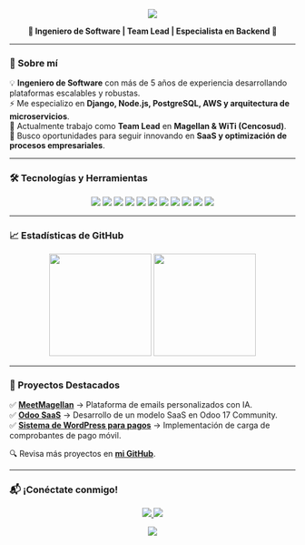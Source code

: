 <!-- Banner -->
<p align="center">
  <img src="https://capsule-render.vercel.app/api?type=waving&color=0:1E90FF,100:000000&height=200&section=header&text=¡Hola,%20soy%20Rafael!&fontSize=40&fontColor=ffffff&animation=fadeIn" />
</p>

<p align="center">
  <b>🚀 Ingeniero de Software | Team Lead | Especialista en Backend 🚀</b>
</p>

---

### 📌 Sobre mí  
💡 **Ingeniero de Software** con más de 5 años de experiencia desarrollando plataformas escalables y robustas.  
⚡ Me especializo en **Django, Node.js, PostgreSQL, AWS y arquitectura de microservicios**.  
💼 Actualmente trabajo como **Team Lead** en **Magellan & WiTi (Cencosud)**.  
🎯 Busco oportunidades para seguir innovando en **SaaS y optimización de procesos empresariales**.  

---

### 🛠️ Tecnologías y Herramientas  
<p align="center">
  <img src="https://img.shields.io/badge/-Python-05122A?style=flat&logo=python&logoColor=FFD43B">
  <img src="https://img.shields.io/badge/-Django-05122A?style=flat&logo=django&logoColor=white">
  <img src="https://img.shields.io/badge/-Node.js-05122A?style=flat&logo=node.js&logoColor=3C873A">
  <img src="https://img.shields.io/badge/-PostgreSQL-05122A?style=flat&logo=postgresql&logoColor=336791">
  <img src="https://img.shields.io/badge/-AWS-05122A?style=flat&logo=amazon-aws&logoColor=FF9900">
  <img src="https://img.shields.io/badge/-React-05122A?style=flat&logo=react&logoColor=61DAFB">
  <img src="https://img.shields.io/badge/-Next.js-05122A?style=flat&logo=next.js&logoColor=white">
  <img src="https://img.shields.io/badge/-Docker-05122A?style=flat&logo=docker&logoColor=2496ED">
  <img src="https://img.shields.io/badge/-Redis-05122A?style=flat&logo=redis&logoColor=DC382D">
  <img src="https://img.shields.io/badge/-HubSpot-05122A?style=flat&logo=hubspot&logoColor=FF7A59">
  <img src="https://img.shields.io/badge/-Salesforce-05122A?style=flat&logo=salesforce&logoColor=00A1E0">
</p>

---

### 📈 Estadísticas de GitHub  
<p align="center">
  <img src="https://github-readme-stats.vercel.app/api?username=rafael-dev&show_icons=true&theme=dark&count_private=true" height="180px"/>
  <img src="https://github-readme-streak-stats.herokuapp.com/?user=rafael-dev&theme=dark" height="180px"/>
</p>

---

### 🚀 Proyectos Destacados  
✅ [**MeetMagellan**](https://meetmagellan.com/) → Plataforma de emails personalizados con IA.  
✅ [**Odoo SaaS**](https://github.com/rafael-dev/odoo-saas) → Desarrollo de un modelo SaaS en Odoo 17 Community.  
✅ [**Sistema de WordPress para pagos**](https://github.com/rafael-dev/wp-payments) → Implementación de carga de comprobantes de pago móvil.  

🔍 Revisa más proyectos en **[mi GitHub](https://github.com/rafael-dev?tab=repositories)**.  

---

### 📬 ¡Conéctate conmigo!  
<p align="center">
  <a href="https://linkedin.com/in/rafael-dev">
    <img src="https://img.shields.io/badge/-LinkedIn-0A66C2?style=for-the-badge&logo=linkedin&logoColor=white">
  </a>
  <a href="https://rafael.dev/">
    <img src="https://img.shields.io/badge/-Portafolio-000?style=for-the-badge&logo=vercel&logoColor=white">
  </a>
</p>

<!-- Footer -->
<p align="center">
  <img src="https://capsule-render.vercel.app/api?section=footer&type=waving&color=0:1E90FF,100:000000&height=120" />
</p>

